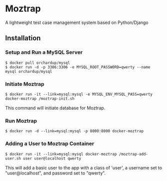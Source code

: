 # Moztrap

A lightweight test case management system based on Python/Django

## Installation

### Setup and Run a MySQL Server

``` shell
$ docker pull orchardup/mysql
$ docker run -d -p 3306:3306 -e MYSQL_ROOT_PASSWORD=qwerty --name mysql orchardup/mysql
```

### Initiate Moztrap

``` shell
$ docker run -it --link=mysql:mysql -e MYSQL_ENV_MYSQL_PASS=qwerty docker-moztrap /moztrap-init.sh
```

This command will initiate database for Moztrap.

### Run Moztrap

``` shell
$ docker run -d --link=mysql:mysql -p 8000:8000 docker-moztrap
```

### Adding a User to Moztrap Container

``` shell
$ docker run -it --link=mysql:mysql docker-moztrap /moztrap-add-user.sh user user@localhost qwerty
```
This will add a basic user to the app with a class of 'user', a username set to "user@localhost", and password set to "qwerty".
